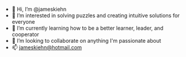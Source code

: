 - 👋 Hi, I’m @jameskiehn
- 👀 I’m interested in solving puzzles and creating intuitive solutions for everyone
- 🌱 I’m currently learning how to be a better learner, leader, and cooperator
- 💞️ I’m looking to collaborate on anything I'm passionate about
- 📫 jameskiehn@hotmail.com

<!---
jameskiehn/jameskiehn is a ✨ special ✨ repository because its `README.md` (this file) appears on your GitHub profile.
You can click the Preview link to take a look at your changes.
--->
